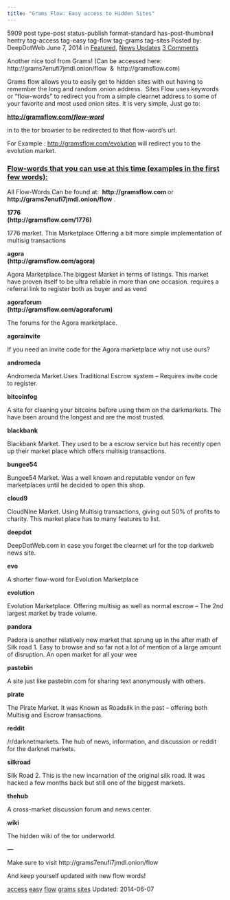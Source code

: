 ```yaml
---
title: "Grams Flow: Easy access to Hidden Sites"
---
```


5909 post type-post status-publish format-standard has-post-thumbnail hentry  tag-access tag-easy tag-flow tag-grams tag-sites
Posted by: DeepDotWeb
<span>June 7, 2014</span>
<span>in <a href="https://www.deepdotweb.com/category/deepdot-news/" rel="category tag">Featured</a>, <a href="https://www.deepdotweb.com/category/news-updates/" rel="category tag">News Updates</a></span>
<a href="/2014/06/07/grams-flow-easy-access-hidden-sites/#comments">3 Comments</a></span>
</p>
<p class="text-muted">Another nice tool from Grams! (Can be accessed here: http://grams7enufi7jmdl.onion/flow  &amp;  http://gramsflow.com)</p>
<p class="text-muted">Grams flow allows you to easily get to hidden sites with out having to remember the long and random .onion address.  Sites Flow uses keywords or &#8220;flow-words&#8221; to redirect you from a simple clearnet address to some of your favorite and most used onion sites. It is very simple, Just go to:</p>
<p class="text-muted"><span style="text-decoration: underline;"><strong>http://gramsflow.com/<i>flow-word</i> </strong></span></p>
<p class="text-muted">in to the tor browser to be redirected to that flow-word&#8217;s url.</p>
<div class="alert alert-info">For Example : <a class="alert-link" href="http://gramsflow.com/evolution" target="_blank">http://gramsflow.com/evolution</a> will redirect you to the evolution market.</div>
<div class="panel panel-primary">
<div class="panel-heading">
<h3 class="panel-title"><span style="text-decoration: underline;">Flow-words that you can use at this time (examples in the first few words):</span></h3>
<p>All Flow-Words Can be found at:  <strong>http://gramsflow.com </strong>or<strong> http://grams7enufi7jmdl.onion/flow</strong> .</p>
</div>
<div class="panel-body">
<div class="col-6 col-sm-6 col-md-4 col-lg-4">
<p class="text-primary" style="white-space: nowrap;"><strong>1776</strong><br/>
<strong> (http://gramsflow.com/1776)</strong></p>
<p>1776 market. This Marketplace Offering a bit more simple implementation of multisig transactions</p>
</div>
<div class="col-6 col-sm-6 col-md-4 col-lg-4">
<p class="text-primary" style="white-space: nowrap;"><strong>agora</strong><br/>
<strong> (http://gramsflow.com/agora)</strong></p>
<p>Agora Marketplace.The biggest Market in terms of listings. This market have proven itself to be ultra reliable in more than one occasion. requires a referral link to register both as buyer and as vend</p>
</div>
<div class="col-6 col-sm-6 col-md-4 col-lg-4">
<p class="text-primary" style="white-space: nowrap;"><strong>agoraforum</strong><br/>
<strong> (http://gramsflow.com/agoraforum)</strong></p>
<p>The forums for the Agora marketplace.</p>
</div>
<div class="col-6 col-sm-6 col-md-4 col-lg-4">
<p class="text-primary" style="white-space: nowrap;"><strong>agorainvite</strong></p>
<p>If you need an invite code for the Agora marketplace why not use ours?</p>
</div>
<div class="col-6 col-sm-6 col-md-4 col-lg-4">
<p class="text-primary" style="white-space: nowrap;"><strong>andromeda</strong></p>
<p>Andromeda Market.Uses Traditional Escrow system &#8211; Requires invite code to register.</p>
</div>
<div class="col-6 col-sm-6 col-md-4 col-lg-4">
<p class="text-primary" style="white-space: nowrap;"><strong>bitcoinfog</strong></p>
<p>A site for cleaning your bitcoins before using them on the darkmarkets. The have been around the longest and are the most trusted.</p>
</div>
<div class="col-6 col-sm-6 col-md-4 col-lg-4">
<p class="text-primary" style="white-space: nowrap;"><strong>blackbank</strong></p>
<p>Blackbank Market. They used to be a escrow service but has recently open up their market place which offers multisig transactions.</p>
</div>
<div class="col-6 col-sm-6 col-md-4 col-lg-4">
<p class="text-primary" style="white-space: nowrap;"><strong>bungee54</strong></p>
<p>Bungee54 Market. Was a well known and reputable vendor on few marketplaces until he decided to open this shop.</p>
</div>
<div class="col-6 col-sm-6 col-md-4 col-lg-4">
<p class="text-primary" style="white-space: nowrap;"><strong>cloud9</strong></p>
<p>CloudNIne Market. Using Multisig transactions, giving out 50% of profits to charity. This market place has to many features to list.</p>
</div>
<div class="col-6 col-sm-6 col-md-4 col-lg-4">
<p class="text-primary" style="white-space: nowrap;"><strong>deepdot</strong></p>
<p>DeepDotWeb.com in case you forget the clearnet url for the top darkweb news site.</p>
</div>
<div class="col-6 col-sm-6 col-md-4 col-lg-4">
<p class="text-primary" style="white-space: nowrap;"><strong>evo</strong></p>
<p>A shorter flow-word for Evolution Marketplace</p>
</div>
<div class="col-6 col-sm-6 col-md-4 col-lg-4">
<p class="text-primary" style="white-space: nowrap;"><strong>evolution</strong></p>
<p>Evolution Marketplace. Offering multisig as well as normal escrow &#8211; The 2nd largest market by trade volume.</p>
</div>
<div class="col-6 col-sm-6 col-md-4 col-lg-4">
<p class="text-primary" style="white-space: nowrap;"><strong>pandora</strong></p>
<p>Padora is another relatively new market that sprung up in the after math of Silk road 1. Easy to browse and so far not a lot of mention of a large amount of disruption. An open market for all your wee</p>
</div>
<div class="col-6 col-sm-6 col-md-4 col-lg-4">
<p class="text-primary" style="white-space: nowrap;"><strong>pastebin</strong></p>
<p>A site just like pastebin.com for sharing text anonymously with others.</p>
</div>
<div class="col-6 col-sm-6 col-md-4 col-lg-4">
<p class="text-primary" style="white-space: nowrap;"><strong>pirate</strong></p>
<p>The Pirate Market. It was Known as Roadsilk in the past &#8211; offering both Multisig and Escrow transactions.</p>
</div>
<div class="col-6 col-sm-6 col-md-4 col-lg-4">
<p class="text-primary" style="white-space: nowrap;"><strong>reddit</strong></p>
<p>/r/darknetmarkets. The hub of news, information, and discussion or reddit for the darknet markets.</p>
</div>
<div class="col-6 col-sm-6 col-md-4 col-lg-4">
<p class="text-primary" style="white-space: nowrap;"><strong>silkroad</strong></p>
<p>Silk Road 2. This is the new incarnation of the original silk road. It was hacked a few months back but still one of the biggest markets.</p>
</div>
<div class="col-6 col-sm-6 col-md-4 col-lg-4">
<p class="text-primary" style="white-space: nowrap;"><strong>thehub</strong></p>
<p>A cross-market discussion forum and news center.</p>
</div>
<div class="col-6 col-sm-6 col-md-4 col-lg-4">
<p class="text-primary" style="white-space: nowrap;"><strong>wiki</strong></p>
<p>The hidden wiki of the tor underworld.</p>
<p>&#8212;</p>
<p>Make sure to visit http://grams7enufi7jmdl.onion/flow</p>
<p>And keep yourself updated with new flow words!</p>
</div>
</div>
</div>
</div>
<a href="https://www.deepdotweb.com/tag/access/" rel="tag">access</a> <a href="https://www.deepdotweb.com/tag/easy/" rel="tag">easy</a> <a href="https://www.deepdotweb.com/tag/flow/" rel="tag">flow</a> <a href="https://www.deepdotweb.com/tag/grams/" rel="tag">grams</a>  <a href="https://www.deepdotweb.com/tag/sites/" rel="tag">sites</a></span> 
Updated: 2014-06-07
    
